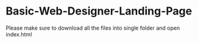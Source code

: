 # Basic-Web-Designer-Landing-Page
Please make sure to download all the files into single folder and open index.html
